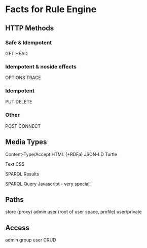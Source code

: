 # Facts for Rule Engine

## HTTP Methods

### Safe & Idempotent
GET
HEAD

### Idempotent & noside effects
OPTIONS
TRACE

### Idempotent
PUT
DELETE 

### Other
POST
CONNECT

## Media Types
Content-Type/Accept
HTML (+RDFa)
JSON-LD
Turtle

Text
CSS

SPARQL Results

SPARQL Query
Javascript - very special!

## Paths
store (proxy)
admin
user (root of user space, profile)
user/private

## Access
admin
group
user
CRUD








